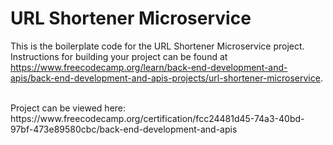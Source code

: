 # URL Shortener Microservice

This is the boilerplate code for the URL Shortener Microservice project. Instructions for building your project can be found at https://www.freecodecamp.org/learn/back-end-development-and-apis/back-end-development-and-apis-projects/url-shortener-microservice.

<br>
Project can be viewed here: https://www.freecodecamp.org/certification/fcc24481d45-74a3-40bd-97bf-473e89580cbc/back-end-development-and-apis
